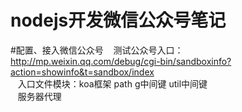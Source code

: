nodejs开发微信公众号笔记
=======
#配置、接入微信公众号 
    测试公众号入口：http://mp.weixin.qq.com/debug/cgi-bin/sandboxinfo?action=showinfo&t=sandbox/index<br/>
    入口文件模块：koa框架 path g中间键 util中间键<br/>
    服务器代理<br/>
